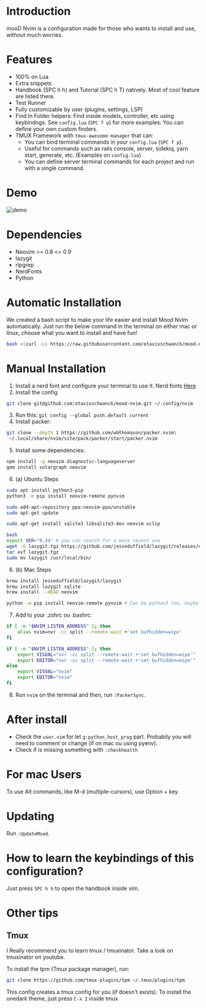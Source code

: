 # Introduction

mooD Nvim is a configuration made for those who wants to install and use, without much worries.

# Features

- 100% on Lua
- Extra snippets
- Handbook (SPC h h) and Tutorial (SPC h T) natively.  Most of cool feature are listed there.
- Test Runner
- Fully customizable by user (plugins, settings, LSP)
- Find In Folder helpers: Find inside models, controller, etc using keybindngs. See `config.lua` (`SPC f p`) for more examples. You can define your own custom finders.
- TMUX Framework with `tmux-awesome-manager` that can:
  - You can bind terminal commands in your `config.lua` (`SPC f p`).
  - Useful for commands such as rails console, server, sidekiq, yarn start, generate, etc. (Examples on `config.lua`)
  - You can define server terminal commands for each project and run with a single command.

# Demo

![demo](extra/demo.gif)

# Dependencies
- Neovim >= 0.8 <= 0.9
- lazygit
- ripgrep
- NerdFonts
- Python

# Automatic Installation

We created a bash script to make your life easier and install Mood Nvim automatically.
Just run the below command in the terminal on either mac or linux, choose what you want to install and have fun!

```sh
bash <(curl -Ls https://raw.githubusercontent.com/otavioschwanck/mood-nvim/main/bin/mood-installer.sh)
```

# Manual Installation

1. Install a nerd font and configure your terminal to use it. Nerd fonts [Here](https://www.nerdfonts.com/font-downloads)
2. Install the config

```sh
git clone git@github.com:otavioschwanck/mood-nvim.git ~/.config/nvim
```

3. Run this: `git config --global push.default current`
4. Install packer:

```sh
git clone --depth 1 https://github.com/wbthomason/packer.nvim\
 ~/.local/share/nvim/site/pack/packer/start/packer.nvim
```

5. Install some dependencies:

```sh
npm install -g neovim diagnostic-languageserver
gem install solargraph neovim
```

6. (a) Ubuntu Steps

```sh
sudo apt install python3-pip
python3 -m pip install neovim-remote pynvim

sudo add-apt-repository ppa:neovim-ppa/unstable
sudo apt-get update

sudo apt-get install sqlite3 libsqlite3-dev neovim xclip

bash
export VER="0.34" # you can search for a more recent one
wget -O lazygit.tgz https://github.com/jesseduffield/lazygit/releases/download/v${VER}/lazygit_${VER}_Linux_x86_64.tar.gz
tar xvf lazygit.tgz
sudo mv lazygit /usr/local/bin/
```

6. (b) Mac Steps

```sh
brew install jesseduffield/lazygit/lazygit
brew install lazygit sqlite
brew install --HEAD neovim

python -m pip install neovim-remote pynvim # Can be python3 too, maybe you need to install pip
```

7. Add to your .zshrc ou .bashrc:

```sh
if [ -n "$NVIM_LISTEN_ADDRESS" ]; then
    alias nvim=nvr -cc split --remote-wait +'set bufhidden=wipe'
fi

if [ -n "$NVIM_LISTEN_ADDRESS" ]; then
    export VISUAL="nvr -cc split --remote-wait +'set bufhidden=wipe'"
    export EDITOR="nvr -cc split --remote-wait +'set bufhidden=wipe'"
else
    export VISUAL="nvim"
    export EDITOR="nvim"
fi
```

8. Run `nvim` on the terminal and then, run `:PackerSync`.

# After install

- Check the `user.vim` for let `g:python_host_prog` part. Probabily you will need to comment or change (if on mac ou using pyenv).
- Check if is missing something with `:checkhealth`

# For mac Users

To use Alt commands, like M-d (multiple-cursors), use Option + key.

# Updating

Run `:UpdateMood`.

# How to learn the keybindings of this configuration?

Just press `SPC h h` to open the handbook inside vim.

# Other tips

## Tmux

I Really recommend you to learn tmux / tmuxinator. Take a look on tmuxinator on youtube.

To install the tpm (Tmux package manager), run:

```sh
git clone https://github.com/tmux-plugins/tpm ~/.tmux/plugins/tpm
```

This config creates a tmux config for you (if doesn't exists). To install the onedark theme, just press `C-x I` inside tmux

